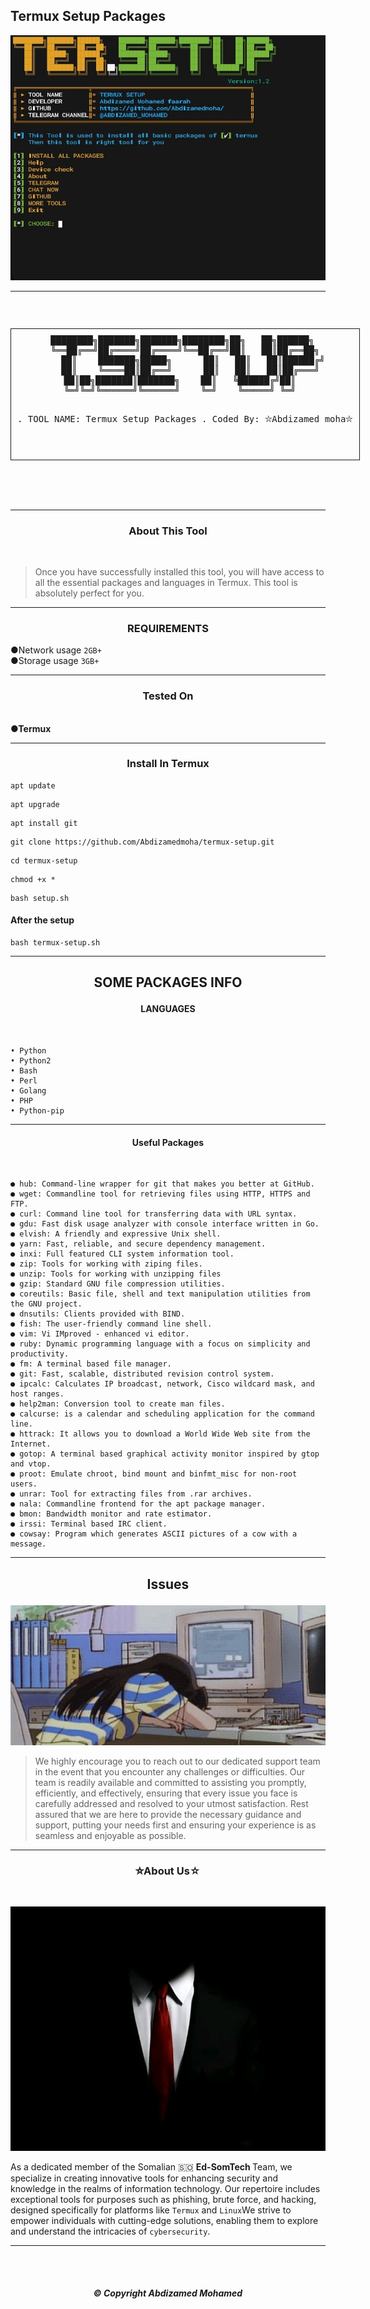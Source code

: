 ## Termux Setup Packages 

<p align="center">
  <img src="images/Tool.jpg" alt=""/>
</p>

---
<p align="center">
  <img src="images/T.set.jpg" alt=""/>
</p>
<div align="center">
  <pre style="display: inline-block; border: 1px solid; padding: 10px;">
████████╗███████╗███████╗████████╗██╗   ██╗██████╗ 
╚══██╔══╝██╔════╝██╔════╝╚══██╔══╝██║   ██║██╔══██╗
   ██║    ███████╗█████╗      ██║   ██║   ██║██████╔╝
   ██║    ╚════██║██╔══╝      ██║   ██║   ██║██╔═══╝ 
   ██║██╗███████║███████╗    ██║   ╚██████╔╝██║     
   ╚═╝╚═╝╚══════╝╚══════╝    ╚═╝    ╚═════╝ ╚═╝     
                                                   
                           
              
  .           TOOL NAME: Termux Setup Packages
  .               Coded By: ⛥Abdizamed moha⛥

  </pre>
</div>
 
<p align="center">
  <img src="https://img.shields.io/badge/version-1.2-141449" alt=""/> 
  <img src="https://img.shields.io/badge/written in-SHELL-141449" alt=""/> <br>
  <img src="https://img.shields.io/badge/Coded by-ABDIZAMED-141449" alt=""/>


---

<h3><p align="center">About This Tool</p></h3><br>

>Once you have successfully installed this tool, you will have access to all the essential packages and languages in Termux. This tool is absolutely perfect for you.


---
<h3><p align="center">REQUIREMENTS</p></h3>

 ●Network usage `2GB+`<br>
 ●Storage usage `3GB+`<br>
 
 ---
<h3><p align="center">Tested On</p></h3>
<br>
<b>●Termux</b>

---
 <h3><p align="center">Install In Termux </p></h3>

```
apt update 
```
```
apt upgrade 
```
```
apt install git
```
```
git clone https://github.com/Abdizamedmoha/termux-setup.git
```

```
cd termux-setup 
```

```
chmod +x *
```
```
bash setup.sh
```


<h4>After the setup </h4>

```
bash termux-setup.sh
```

---
 <h2><p align="center">SOME PACKAGES INFO</p></h2> 

<h4><p align="center">LANGUAGES</p></h4> <br>

```
• Python 
• Python2 
• Bash 
• Perl
• Golang
• PHP
• Python-pip 
```
---
<h4><p align="center">Useful Packages</p></h4> <br>

```
● hub: Command-line wrapper for git that makes you better at GitHub.
● wget: Commandline tool for retrieving files using HTTP, HTTPS and FTP.
● curl: Command line tool for transferring data with URL syntax.
● gdu: Fast disk usage analyzer with console interface written in Go.
● elvish: A friendly and expressive Unix shell.
● yarn: Fast, reliable, and secure dependency management.
● inxi: Full featured CLI system information tool.
● zip: Tools for working with ziping files.
● unzip: Tools for working with unzipping files
● gzip: Standard GNU file compression utilities.
● coreutils: Basic file, shell and text manipulation utilities from the GNU project.
● dnsutils: Clients provided with BIND.
● fish: The user-friendly command line shell.
● vim: Vi IMproved - enhanced vi editor.
● ruby: Dynamic programming language with a focus on simplicity and productivity.
● fm: A terminal based file manager.
● git: Fast, scalable, distributed revision control system.
● ipcalc: Calculates IP broadcast, network, Cisco wildcard mask, and host ranges.
● help2man: Conversion tool to create man files.
● calcurse: is a calendar and scheduling application for the command line.
● httrack: It allows you to download a World Wide Web site from the Internet.
● gotop: A terminal based graphical activity monitor inspired by gtop and vtop.
● proot: Emulate chroot, bind mount and binfmt_misc for non-root users.
● unrar: Tool for extracting files from .rar archives.
● nala: Commandline frontend for the apt package manager.
● bmon: Bandwidth monitor and rate estimator.
● irssi: Terminal based IRC client.
● cowsay: Program which generates ASCII pictures of a cow with a message.
```
---
<h2><p align="center">Issues</p></h2>

<p align="center">
  <img src="images/issues.gif" alt=""/>
</p>

>We highly encourage you to reach out to our dedicated support team in the event that you encounter any challenges or difficulties. Our team is readily available and committed to assisting you promptly, efficiently, and effectively, ensuring that every issue you face is carefully addressed and resolved to your utmost satisfaction. Rest assured that we are here to provide the necessary guidance and support, putting your needs first and ensuring your experience is as seamless and enjoyable as possible.

---
<h3><p align="center">⛥About Us☆</p></h3><br><p align="center">
  <img src="images/Team.jpg" alt=""/>
</p>
 
As a dedicated member of the Somalian 🇸🇴 <b>Ed-SomTech </b>Team, we specialize in creating innovative tools for enhancing security and knowledge in the realms of information technology. Our repertoire includes exceptional tools for purposes such as phishing, brute force, and hacking, designed specifically for platforms like `Termux` and `Linux`We strive to empower individuals with cutting-edge solutions, enabling them to explore and understand the intricacies of `cybersecurity`.

---
<br>
<br>
<h5><p align="center">© Copyright <b>Abdizamed Mohamed</b></p></h5>

